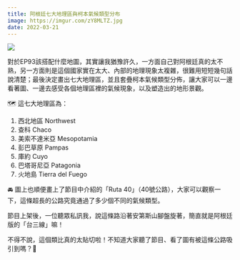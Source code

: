 ```yaml
---
title: 阿根廷七大地理區與柯本氣候類型分布
image: https://imgur.com/zY8MLTZ.jpg
date: 2022-03-21
---
```

![](https://imgur.com/zY8MLTZ.jpg)

對於EP93該搭配什麼地圖，其實讓我猶豫許久，一方面自己對阿根廷真的太不熟，另一方面則是這個國家實在太大、內部的地理現象太複雜，很難用短短幾句話說清楚；最後決定畫出七大地理區，並且套疊柯本氣候類型分佈，讓大家可以一邊看著圖、一邊去感受各個地理區裡的氣候現象，以及塑造出的地形景觀。

🗺️ 這七大地理區為：

1. 西北地區 Northwest
2. 查科 Chaco
3. 美索不達米亞 Mesopotamia
4. 彭巴草原 Pampas
5. 庫約 Cuyo
6. 巴塔哥尼亞 Patagonia
7. 火地島 Tierra del Fuego

🚘 圖上也順便畫上了節目中介紹的「Ruta 40」（40號公路），大家可以觀察一下，這條超長的公路究竟通過了多少個不同的氣候類型。

節目上架後，一位聽眾私訊我，說這條路沿著安第斯山腳盤旋著，簡直就是阿根廷版的「台三線」嘛！

不得不說，這個類比真的太貼切啦！不知道大家聽了節目、看了圖有被這條公路吸引到嗎？🤣
